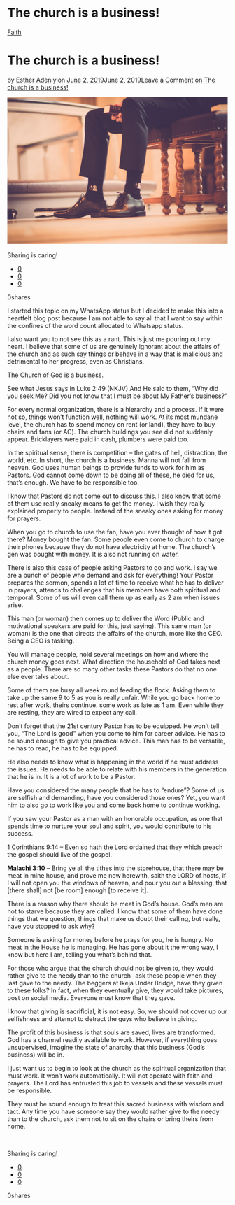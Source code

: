 # The church is a business!

[Faith](https://estheradeniyi.com/category/faith/)
# The church is a business!

by [Esther Adeniyi](https://estheradeniyi.com/author/esther-adeniyi/)on [June 2, 2019June 2, 2019](https://estheradeniyi.com/the-church-is-a-business/)[Leave a Comment on The church is a business!](https://estheradeniyi.com/the-church-is-a-business/#respond)

![](images\pexels-photo-636010.jpeg)

Sharing is caring!

- [0](https://www.facebook.com/sharer/sharer.php?u=https%3A%2F%2Festheradeniyi.com%2Fthe-church-is-a-business%2F&amp;t=The%20church%20is%20a%20business%21)
- [0](https://twitter.com/intent/tweet?text=The%20church%20is%20a%20business%21&amp;url=https%3A%2F%2Festheradeniyi.com%2Fthe-church-is-a-business%2F)
- [0](#)

0shares

I started this topic on my WhatsApp status but I decided to make this into a heartfelt blog post because I am not able to say all that I want to say within the confines of the word count allocated to Whatsapp status.

I also want you to not see this as a rant. This is just me pouring out my heart. I believe that some of us are genuinely ignorant about the affairs of the church and as such say things or behave in a way that is malicious and detrimental to her progress, even as Christians.

The Church of God is a business.

See what Jesus says in Luke 2:49 (NKJV) And He said to them, &#x201C;Why did you seek Me? Did you not know that I must be about My Father&#x2019;s business?&#x201D;

For every normal organization, there is a hierarchy and a process. If it were not so, things won&#x2019;t function well, nothing will work. At its most mundane level, the church has to spend money on rent (or land), they have to buy chairs and fans (or AC). The church buildings you see did not suddenly appear. Bricklayers were paid in cash, plumbers were paid too.

In the spiritual sense, there is competition &#x2013; the gates of hell, distraction, the world, etc. In short, the church is a business. Manna will not fall from heaven. God uses human beings to provide funds to work for him as Pastors. God cannot come down to be doing all of these, he died for us, that&#x2019;s enough. We have to be responsible too.

I know that Pastors do not come out to discuss this. I also know that some of them use really sneaky means to get the money. I wish they really explained properly to people. Instead of the sneaky ones asking for money for prayers.

When you go to church to use the fan, have you ever thought of how it got there? Money bought the fan. Some people even come to church to charge their phones because they do not have electricity at home. The church&#x2019;s gen was bought with money. It is also not running on water.

There is also this case of people asking Pastors to go and work. I say we are a bunch of people who demand and ask for everything! Your Pastor prepares the sermon, spends a lot of time to receive what he has to deliver in prayers, attends to challenges that his members have both spiritual and temporal. Some of us will even call them up as early as 2 am when issues arise.

This man (or woman) then comes up to deliver the Word (Public and motivational speakers are paid for this, just saying). This same man (or woman) is the one that directs the affairs of the church, more like the CEO. Being a CEO is tasking.

You will manage people, hold several meetings on how and where the church money goes next. What direction the household of God takes next as a people. There are so many other tasks these Pastors do that no one else ever talks about.

Some of them are busy all week round feeding the flock. Asking them to take up the same 9 to 5 as you is really unfair. While you go back home to rest after work, theirs continue. some work as late as 1 am. Even while they are resting, they are wired to expect any call.

Don&#x2019;t forget that the 21st century Pastor has to be equipped. He won&#x2019;t tell you, &#x201C;The Lord is good&#x201D; when you come to him for career advice. He has to be sound enough to give you practical advice. This man has to be versatile, he has to read, he has to be equipped.

He also needs to know what is happening in the world if he must address the issues. He needs to be able to relate with his members in the generation that he is in. It is a lot of work to be a Pastor.

Have you considered the many people that he has to &#x201C;endure&#x201D;? Some of us are selfish and demanding, have you considered those ones? Yet, you want him to also go to work like you and come back home to continue working.

If you saw your Pastor as a man with an honorable occupation, as one that spends time to nurture your soul and spirit, you would contribute to his success.

1 Corinthians 9:14 &#x2013; Even so hath the Lord ordained that they which preach the gospel should live of the gospel.

**[Malachi 3:10](https://www.kingjamesbibleonline.org/Malachi-3-10/)**&#xA0;&#x2013; Bring ye all the tithes into the storehouse, that there may be meat in mine house, and prove me now herewith, saith the LORD of hosts, if I will not open you the windows of heaven, and pour you out a blessing, that [there shall] not [be room] enough [to receive it].

There is a reason why there should be meat in God&#x2019;s house. God&#x2019;s men are not to starve because they are called. I know that some of them have done things that we question, things that make us doubt their calling, but really, have you stopped to ask why?

Someone is asking for money before he prays for you, he is hungry. No meat in the House he is managing. He has gone about it the wrong way, I know but here I am, telling you what&#x2019;s behind that.

For those who argue that the church should not be given to, they would rather give to the needy than to the church -ask these people when they last gave to the needy. The beggers at Ikeja Under Bridge, have they given to these folks? In fact, when they eventually give, they would take pictures, post on social media. Everyone must know that they gave.

I know that giving is sacrificial, it is not easy. So, we should not cover up our selfishness and attempt to detract the guys who believe in giving.

The profit of this business is that souls are saved, lives are transformed. God has a channel readily available to work. However, if everything goes unsupervised, imagine the state of anarchy that this business (God&#x2019;s business) will be in.

I just want us to begin to look at the church as the spiritual organization that must work. It won&#x2019;t work automatically. It will not operate with faith and prayers. The Lord has entrusted this job to vessels and these vessels must be responsible.

They must be sound enough to treat this sacred business with wisdom and tact. Any time you have someone say they would rather give to the needy than to the church, ask them not to sit on the chairs or bring theirs from home.

&#xA0;

Sharing is caring!

- [0](https://www.facebook.com/sharer/sharer.php?u=https%3A%2F%2Festheradeniyi.com%2Fthe-church-is-a-business%2F&amp;t=The%20church%20is%20a%20business%21)
- [0](https://twitter.com/intent/tweet?text=The%20church%20is%20a%20business%21&amp;url=https%3A%2F%2Festheradeniyi.com%2Fthe-church-is-a-business%2F)
- [0](#)

0shares